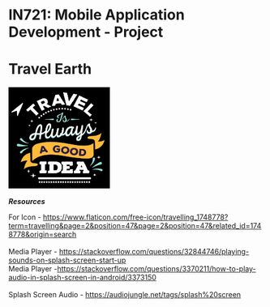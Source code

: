 # IN721: Mobile Application Development - Project
<h1>Travel Earth</h1>
<img src="/images/Travel Earth.jpg" alt="Travel Earth" width="200" height="200">

***Resources***<br/>


For Icon - https://www.flaticon.com/free-icon/travelling_1748778?term=travelling&page=2&position=47&page=2&position=47&related_id=1748778&origin=search <br/><br/>
Media Player - https://stackoverflow.com/questions/32844746/playing-sounds-on-splash-screen-start-up<br/>
Media Player -https://stackoverflow.com/questions/3370211/how-to-play-audio-in-splash-screen-in-android/3373150 <br/><br/>
Splash Screen Audio - https://audiojungle.net/tags/splash%20screen
